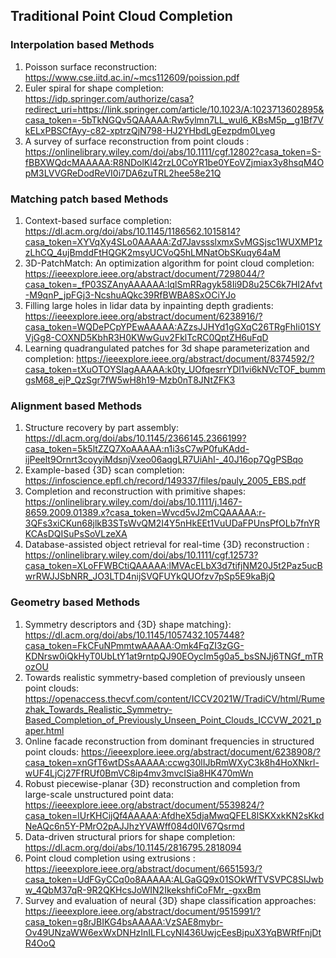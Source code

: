 ## Traditional Point Cloud Completion

### Interpolation based Methods
1. Poisson surface reconstruction: https://www.cse.iitd.ac.in/~mcs112609/poission.pdf
2. Euler spiral for shape completion: https://idp.springer.com/authorize/casa?redirect_uri=https://link.springer.com/article/10.1023/A:1023713602895&casa_token=-5bTkNGQv5QAAAAA:Rw5ylmn7LL_wul6_KBsM5p__g1Bf7VkELxPBSCfAyy-c82-xptrzQjN798-HJ2YHbdLgEezpdm0Lyeg
3. A survey of surface reconstruction from point clouds : https://onlinelibrary.wiley.com/doi/abs/10.1111/cgf.12802?casa_token=S-fBBXWQdcMAAAAA:R8NDolKl42rzL0CoYR1be0YEoVZjmiax3y8hsqM4OpM3LVVGReDodReVI0i7DA6zuTRL2hee58e21Q
   
### Matching patch based Methods
1. Context-based surface completion: https://dl.acm.org/doi/abs/10.1145/1186562.1015814?casa_token=XYVqXy4SLo0AAAAA:Zd7JavssslxmxSvMGSjsc1WUXMP1zzLhCQ_4ujBmddFtHQGK2msyUCVoQ5hLMNatObSKuqy64aM
2. 3D-PatchMatch: An optimization algorithm for point cloud completion: https://ieeexplore.ieee.org/abstract/document/7298044/?casa_token=_fP03SZAnyAAAAAA:IqlSmRRagyk58Ii9D8u25C6k7HI2Afvt-M9qnP_jpFGj3-NcshuAQkc39RfBWBA8SxOCiYJo
3. Filling large holes in lidar data by inpainting depth gradients: https://ieeexplore.ieee.org/abstract/document/6238916/?casa_token=WQDePCpYPEwAAAAA:AZzsJJHYd1gGXqC26TRgFhIi01SYVjGg8-COXND5KbhR3H0KWwGuv2FklTcRC0QptZH6uFqD
4. Learning quadrangulated patches for 3d shape parameterization and completion: https://ieeexplore.ieee.org/abstract/document/8374592/?casa_token=tXuOTOYSIagAAAAA:k0ty_UOfqesrrYDl1vi6kNVcTOF_bummgsM68_ejP_QzSgr7fW5wH8h19-Mzb0nT8JNtZFK3

### Alignment based Methods
1. Structure recovery by part assembly: https://dl.acm.org/doi/abs/10.1145/2366145.2366199?casa_token=5k5ltZZQ7XoAAAAA:n1i3sC7wP0fuKAdd-ijPeelt9Ornrt3coyyiMdsnjVxeo06aqgLR7UiAhI-_40J16op7QgPSBqo
2. Example-based {3D} scan completion: https://infoscience.epfl.ch/record/149337/files/pauly_2005_EBS.pdf
3. Completion and reconstruction with primitive shapes: https://onlinelibrary.wiley.com/doi/abs/10.1111/j.1467-8659.2009.01389.x?casa_token=Wvcd5vJ2mCQAAAAA:r-3QFs3xiCKun68jlkB3STsWvQM2I4Y5nHkEEt1VuUDaFPUnsPfOLb7fnYRKCAsDQISuPsSoVLzeXA
4. Database-assisted object retrieval for real-time {3D} reconstruction : https://onlinelibrary.wiley.com/doi/abs/10.1111/cgf.12573?casa_token=XLoFFWBCtiQAAAAA:lMVAcELbX3d7tifjNM20J5t2Paz5ucBwrRWJJSbNRR_JO3LTD4nijSVQFUYkQUOfzv7pSp5E9kaBjQ

### Geometry based Methods
1. Symmetry descriptors and {3D} shape matching}: https://dl.acm.org/doi/abs/10.1145/1057432.1057448?casa_token=FkCFuNPmmtwAAAAA:Omk4FqZI3zGG-KDNrsw0iQkHyT0UbLtY1at9rntpQJ90EOycIm5g0a5_bsSNJj6TNGf_mTRozOU
2. Towards realistic symmetry-based completion of previously unseen point clouds: https://openaccess.thecvf.com/content/ICCV2021W/TradiCV/html/Rumezhak_Towards_Realistic_Symmetry-Based_Completion_of_Previously_Unseen_Point_Clouds_ICCVW_2021_paper.html
3. Online facade reconstruction from dominant frequencies in structured point clouds: https://ieeexplore.ieee.org/abstract/document/6238908/?casa_token=xnGfT6wtDSsAAAAA:ccwg30lIJbRmWXyC3k8h4HoXNkrl-wUF4LjCj27FfRUf0BmVC8ip4mv3mvcISia8HK470mWn
4. Robust piecewise-planar {3D} reconstruction and completion from large-scale unstructured point data: https://ieeexplore.ieee.org/abstract/document/5539824/?casa_token=lUrKHCijQf4AAAAA:AfdheX5djaMwqQFEL8lSKXxkKN2sKkdNeAQc6n5Y-PMrO2pAJJhzYVAWff084d0IV67Qsrmd
5. Data-driven structural priors for shape completion: https://dl.acm.org/doi/abs/10.1145/2816795.2818094
6. Point cloud completion using extrusions : https://ieeexplore.ieee.org/abstract/document/6651593/?casa_token=UdFGyCCq0o8AAAAA:ALGaGQ9x01SOkWfTVSVPC8SIJwbw_4QbM37qR-9R2QKHcsJoWIN2IkekshfiCoFMr_-gxxBm
7. Survey and evaluation of neural {3D} shape classification approaches: https://ieeexplore.ieee.org/abstract/document/9515991/?casa_token=g8rJBIKG4bsAAAAA:VzSAE8mybr-Ov49UNzaWW6exWxDNHzInILFLcyNl436UwjcEesBjpuX3YqBWRfFnjDtR4OoQ

